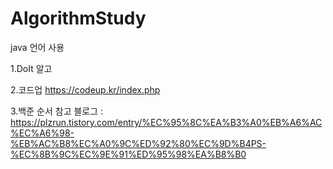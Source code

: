 # AlgorithmStudy

java 언어 사용

1.DoIt 알고

2.코드업 https://codeup.kr/index.php 

3.백준 순서 참고 블로그 : https://plzrun.tistory.com/entry/%EC%95%8C%EA%B3%A0%EB%A6%AC%EC%A6%98-%EB%AC%B8%EC%A0%9C%ED%92%80%EC%9D%B4PS-%EC%8B%9C%EC%9E%91%ED%95%98%EA%B8%B0
